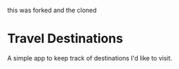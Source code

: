 this was forked and the cloned

# Travel Destinations

A simple app to keep track of destinations I'd like to visit.
